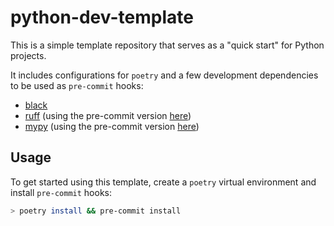 # python-dev-template

This is a simple template repository that serves as a "quick start" for Python projects.

It includes configurations for `poetry` and a few development dependencies to be used as `pre-commit` hooks:

 * [black](https://github.com/psf/black)
 * [ruff](https://github.com/astral-sh/ruff) (using the pre-commit version [here](https://github.com/charliermarsh/ruff-pre-commit))
 * [mypy](https://github.com/python/mypy) (using the pre-commit version [here](https://github.com/pre-commit/mirrors-mypy))


Usage
---

To get started using this template, create a `poetry` virtual environment and install `pre-commit` hooks:

```bash
> poetry install && pre-commit install
```

